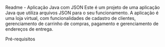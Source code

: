 Readme - Aplicação Java com JSON
Este é um projeto de uma aplicação Java que utiliza arquivos JSON para o seu funcionamento. A aplicação é uma loja virtual, com funcionalidades de cadastro de clientes, gerenciamento de carrinho de compras, pagamento e gerenciamento de endereços de entrega.

Pré-requisitos

[//]: # (Java 8 ou superior)

[//]: # (Conhecimento básico de JSON)

[//]: # (Arquivos JSON utilizados na aplicação)

[//]: # (Compra &#40;pagamento_id, endereco_id, carrinho_id&#41;)

[//]: # (User-Cliente &#40;nome, email, cliente_id, username, password, cpf&#41;)

[//]: # (Endereco &#40;id, cep, logradouro, numero, bairro, cidade, uf, cliente_id&#41;)

[//]: # (Item &#40;quantidade, produto_id, carrinho_id&#41;)

[//]: # (Produto &#40;id, sku, nome, preco&#41;)

[//]: # (Como utilizar os arquivos JSON na aplicação)

[//]: # (Configure os arquivos JSON na aplicação Java.)

[//]: # (Carregue os dados dos arquivos JSON para o programa.)

[//]: # (Utilize os dados dos arquivos JSON para realizar as operações da loja virtual, como criar um carrinho de compras, finalizar uma compra, gerenciar endereços de entrega e outros.)

[//]: # (Observação: É importante verificar se os dados dos arquivos JSON estão corretos e atualizados antes de utilizá-los na aplicação.)